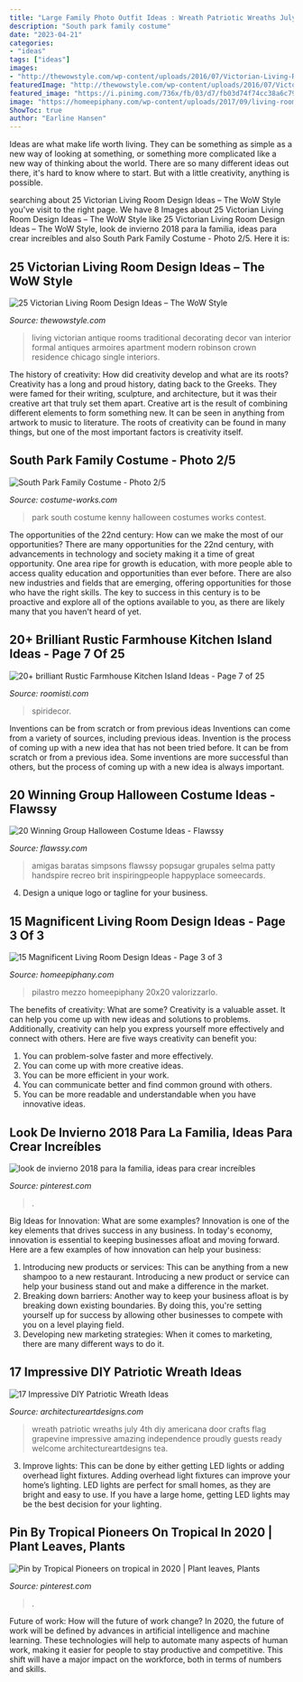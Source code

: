 ```yaml
---
title: "Large Family Photo Outfit Ideas : Wreath Patriotic Wreaths July 4th Diy Americana Door Crafts Flag Grapevine Impressive Amazing Independence Proudly Guests Ready Welcome Architectureartdesigns Tea"
description: "South park family costume"
date: "2023-04-21"
categories:
- "ideas"
tags: ["ideas"]
images:
- "http://thewowstyle.com/wp-content/uploads/2016/07/Victorian-Living-Room-Decorating-Ideas.jpg"
featuredImage: "http://thewowstyle.com/wp-content/uploads/2016/07/Victorian-Living-Room-Decorating-Ideas.jpg"
featured_image: "https://i.pinimg.com/736x/fb/03/d7/fb03d74f74cc38a6c7944815f57843b6.jpg"
image: "https://homeepiphany.com/wp-content/uploads/2017/09/living-rooms_412-768x1025.jpg"
ShowToc: true
author: "Earline Hansen"
---
```



Ideas are what make life worth living. They can be something as simple as a new way of looking at something, or something more complicated like a new way of thinking about the world. There are so many different ideas out there, it's hard to know where to start. But with a little creativity, anything is possible.

	

		
searching about 25 Victorian Living Room Design Ideas – The WoW Style you've visit to the right page. We have 8 Images about 25 Victorian Living Room Design Ideas – The WoW Style like 25 Victorian Living Room Design Ideas – The WoW Style, look de invierno 2018 para la familia, ideas para crear increíbles and also South Park Family Costume - Photo 2/5. Here it is:
		
    
## 25 Victorian Living Room Design Ideas – The WoW Style

<img loading=lazy src="http://thewowstyle.com/wp-content/uploads/2016/07/Victorian-Living-Room-Decorating-Ideas.jpg" onerror="this.onerror=null;this.src='https://tse1.mm.bing.net/th?id=OIP.BNJds7GFZAhNcwSkXxiLJgHaLH&amp;pid=15.1';" alt="25 Victorian Living Room Design Ideas – The WoW Style">

_Source: thewowstyle.com_

>living victorian antique rooms traditional decorating decor van interior formal antiques armoires apartment modern robinson crown residence chicago single interiors. 

	

The history of creativity: How did creativity develop and what are its roots?
Creativity has a long and proud history, dating back to the Greeks. They were famed for their writing, sculpture, and architecture, but it was their creative art that truly set them apart. Creative art is the result of combining different elements to form something new. It can be seen in anything from artwork to music to literature. The roots of creativity can be found in many things, but one of the most important factors is creativity itself.

    
## South Park Family Costume - Photo 2/5

<img loading=lazy src="http://photos.costume-works.com/full/south_park_family1.jpg" onerror="this.onerror=null;this.src='https://tse1.mm.bing.net/th?id=OIP.X79a71pMuVi4QlaA4IeNRAHaKV&amp;pid=15.1';" alt="South Park Family Costume - Photo 2/5">

_Source: costume-works.com_

>park south costume kenny halloween costumes works contest. 

	

The opportunities of the 22nd century: How can we make the most of our opportunities?
There are many opportunities for the 22nd century, with advancements in technology and society making it a time of great opportunity. One area ripe for growth is education, with more people able to access quality education and opportunities than ever before. There are also new industries and fields that are emerging, offering opportunities for those who have the right skills. The key to success in this century is to be proactive and explore all of the options available to you, as there are likely many that you haven't heard of yet.

    
## 20+ Brilliant Rustic Farmhouse Kitchen Island Ideas - Page 7 Of 25

<img loading=lazy src="https://roomisti.com/wp-content/uploads/2018/11/25-Best-Rustic-Farmhouse-Kitchen-Island-Ideas-07.jpg" onerror="this.onerror=null;this.src='https://tse2.mm.bing.net/th?id=OIP.JomFHz8IwnGfLQEpZj8dAQHaKD&amp;pid=15.1';" alt="20+ brilliant Rustic Farmhouse Kitchen Island Ideas - Page 7 of 25">

_Source: roomisti.com_

>spiridecor. 

	

Inventions can be from scratch or from previous ideas
Inventions can come from a variety of sources, including previous ideas. Invention is the process of coming up with a new idea that has not been tried before. It can be from scratch or from a previous idea. Some inventions are more successful than others, but the process of coming up with a new idea is always important.

    
## 20 Winning Group Halloween Costume Ideas - Flawssy

<img loading=lazy src="https://flawssy.com/wp-content/uploads/2016/05/Homemade-Group-Halloween-Costume-Ideas.jpg" onerror="this.onerror=null;this.src='https://tse3.mm.bing.net/th?id=OIP.87lFpt1LyELs2cwghnbDxgDgEs&amp;pid=15.1';" alt="20 Winning Group Halloween Costume Ideas - Flawssy">

_Source: flawssy.com_

>amigas baratas simpsons flawssy popsugar grupales selma patty handspire recreo brit inspiringpeople happyplace someecards. 

	

4. Design a unique logo or tagline for your business.

    
## 15 Magnificent Living Room Design Ideas - Page 3 Of 3

<img loading=lazy src="https://homeepiphany.com/wp-content/uploads/2017/09/living-rooms_412-768x1025.jpg" onerror="this.onerror=null;this.src='https://tse3.mm.bing.net/th?id=OIP.Uj5f9KTiLmHD_kO8jnUMIQHaJ4&amp;pid=15.1';" alt="15 Magnificent Living Room Design Ideas - Page 3 of 3">

_Source: homeepiphany.com_

>pilastro mezzo homeepiphany 20x20 valorizzarlo. 

	

The benefits of creativity: What are some?
Creativity is a valuable asset. It can help you come up with new ideas and solutions to problems. Additionally, creativity can help you express yourself more effectively and connect with others. Here are five ways creativity can benefit you: 
1) You can problem-solve faster and more effectively.
2) You can come up with more creative ideas.
3) You can be more efficient in your work.
4) You can communicate better and find common ground with others.
5) You can be more readable and understandable when you have innovative ideas.

    
## Look De Invierno 2018 Para La Familia, Ideas Para Crear Increíbles

<img loading=lazy src="https://i.pinimg.com/736x/89/97/83/899783508c176fafaa122a29c3bbacd9.jpg" onerror="this.onerror=null;this.src='https://tse3.mm.bing.net/th?id=OIP.eBEfOtsr4nfYhZte0XTbNgHaLH&amp;pid=15.1';" alt="look de invierno 2018 para la familia, ideas para crear increíbles">

_Source: pinterest.com_

>. 

	

Big Ideas for Innovation: What are some examples?
Innovation is one of the key elements that drives success in any business. In today's economy, innovation is essential to keeping businesses afloat and moving forward. Here are a few examples of how innovation can help your business: 
1. Introducing new products or services: This can be anything from a new shampoo to a new restaurant. Introducing a new product or service can help your business stand out and make a difference in the market. 
2. Breaking down barriers: Another way to keep your business afloat is by breaking down existing boundaries. By doing this, you're setting yourself up for success by allowing other businesses to compete with you on a level playing field. 
3. Developing new marketing strategies: When it comes to marketing, there are many different ways to do it.

    
## 17 Impressive DIY Patriotic Wreath Ideas

<img loading=lazy src="https://www.architectureartdesigns.com/wp-content/uploads/2015/06/1222-630x791.jpg" onerror="this.onerror=null;this.src='https://tse1.mm.bing.net/th?id=OIP.97l7F2TqREJvamN36PXzIgHaJT&amp;pid=15.1';" alt="17 Impressive DIY Patriotic Wreath Ideas">

_Source: architectureartdesigns.com_

>wreath patriotic wreaths july 4th diy americana door crafts flag grapevine impressive amazing independence proudly guests ready welcome architectureartdesigns tea. 

	

3. Improve lights: This can be done by either getting LED lights or adding overhead light fixtures.
Adding overhead light fixtures can improve your home’s lighting. LED lights are perfect for small homes, as they are bright and easy to use. If you have a large home, getting LED lights may be the best decision for your lighting.

    
## Pin By Tropical Pioneers On Tropical In 2020 | Plant Leaves, Plants

<img loading=lazy src="https://i.pinimg.com/736x/fb/03/d7/fb03d74f74cc38a6c7944815f57843b6.jpg" onerror="this.onerror=null;this.src='https://tse2.mm.bing.net/th?id=OIP.pDhyT_ebKhXGPRwxQAEAkAHaJ4&amp;pid=15.1';" alt="Pin by Tropical Pioneers on tropical in 2020 | Plant leaves, Plants">

_Source: pinterest.com_

>. 

	

Future of work: How will the future of work change?
In 2020, the future of work will be defined by advances in artificial intelligence and machine learning. These technologies will help to automate many aspects of human work, making it easier for people to stay productive and competitive. This shift will have a major impact on the workforce, both in terms of numbers and skills.

